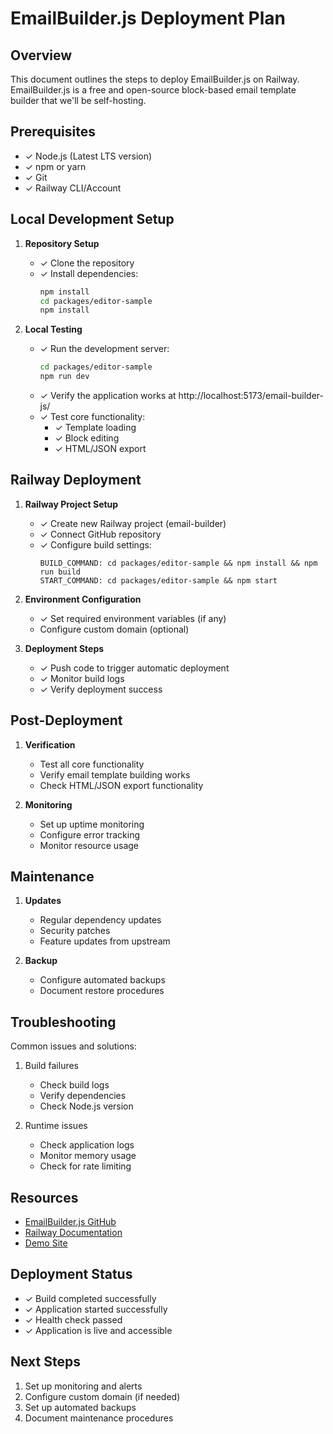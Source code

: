 # EmailBuilder.js Deployment Plan

## Overview
This document outlines the steps to deploy EmailBuilder.js on Railway. EmailBuilder.js is a free and open-source block-based email template builder that we'll be self-hosting.

## Prerequisites
- ✓ Node.js (Latest LTS version)
- ✓ npm or yarn
- ✓ Git
- ✓ Railway CLI/Account

## Local Development Setup

1. **Repository Setup**
   - ✓ Clone the repository
   - ✓ Install dependencies:
     ```bash
     npm install
     cd packages/editor-sample
     npm install
     ```

2. **Local Testing**
   - ✓ Run the development server:
     ```bash
     cd packages/editor-sample
     npm run dev
     ```
   - ✓ Verify the application works at http://localhost:5173/email-builder-js/
   - ✓ Test core functionality:
     - ✓ Template loading
     - ✓ Block editing
     - ✓ HTML/JSON export

## Railway Deployment

1. **Railway Project Setup**
   - ✓ Create new Railway project (email-builder)
   - ✓ Connect GitHub repository
   - ✓ Configure build settings:
     ```
     BUILD_COMMAND: cd packages/editor-sample && npm install && npm run build
     START_COMMAND: cd packages/editor-sample && npm start
     ```

2. **Environment Configuration**
   - ✓ Set required environment variables (if any)
   - Configure custom domain (optional)

3. **Deployment Steps**
   - ✓ Push code to trigger automatic deployment
   - ✓ Monitor build logs
   - ✓ Verify deployment success

## Post-Deployment

1. **Verification**
   - Test all core functionality
   - Verify email template building works
   - Check HTML/JSON export functionality

2. **Monitoring**
   - Set up uptime monitoring
   - Configure error tracking
   - Monitor resource usage

## Maintenance

1. **Updates**
   - Regular dependency updates
   - Security patches
   - Feature updates from upstream

2. **Backup**
   - Configure automated backups
   - Document restore procedures

## Troubleshooting

Common issues and solutions:
1. Build failures
   - Check build logs
   - Verify dependencies
   - Check Node.js version

2. Runtime issues
   - Check application logs
   - Monitor memory usage
   - Check for rate limiting

## Resources
- [EmailBuilder.js GitHub](https://github.com/TPM-Repos/email-builder)
- [Railway Documentation](https://docs.railway.app/)
- [Demo Site](https://usewaypoint.github.io/email-builder-js/#sample/reservation-reminder)

## Deployment Status
- ✓ Build completed successfully
- ✓ Application started successfully
- ✓ Health check passed
- ✓ Application is live and accessible

## Next Steps
1. Set up monitoring and alerts
2. Configure custom domain (if needed)
3. Set up automated backups
4. Document maintenance procedures 